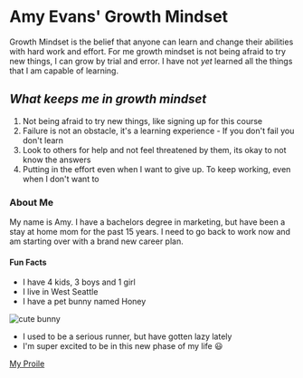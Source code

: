 # Amy Evans' Growth Mindset

Growth Mindset is the belief that anyone can learn and change their abilities with hard work and effort.
For me growth mindset is not being afraid to try new things, I can grow by trial and error.  I have not *yet* learned all the things that I am capable of learning.

## ***What keeps me in growth mindset***
1.  Not being afraid to try new things, like signing up for this course
2.  Failure is not an obstacle, it's a learning experience - If you don't fail you don't learn 
3.  Look to others for help and not feel threatened by them, its okay to not know the answers
4.  Putting in the effort even when I want to give up. To keep working, even when I don't want to

### About Me

My name is Amy.  I have a bachelors degree in marketing, but have been a stay at home mom for the past 15 years.  I need to go back to work now and am starting over with a brand new career plan. 

#### Fun Facts
- I have 4 kids, 3 boys and 1 girl
- I live in West Seattle
- I have a pet bunny named Honey

![cute bunny](https://upload.wikimedia.org/wikipedia/commons/0/01/Bunny_in_box.jpg)
- I used to be a serious runner, but have gotten lazy lately
- I'm super excited to be in this new phase of my life :smiley:

[My Proile](https://github.com/AmyE29)


